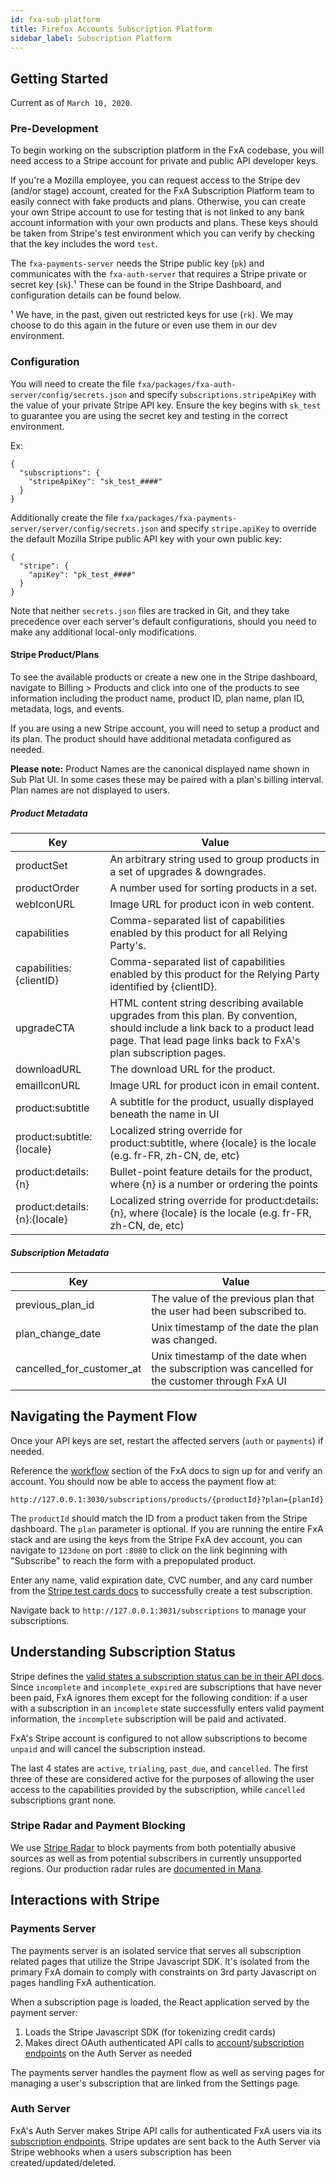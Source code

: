 ```yaml
---
id: fxa-sub-platform
title: Firefox Accounts Subscription Platform
sidebar_label: Subscription Platform
---
```


## Getting Started

Current as of `March 10, 2020`.

### Pre-Development

To begin working on the subscription platform in the FxA codebase, you will need access to a Stripe account for private and public API developer keys.

If you're a Mozilla employee, you can request access to the Stripe dev (and/or stage) account, created for the FxA Subscription Platform team to easily connect with fake products and plans. Otherwise, you can create your own Stripe account to use for testing that is not linked to any bank account information with your own products and plans. These keys should be taken from Stripe's test environment which you can verify by checking that the key includes the word `test`.

The `fxa-payments-server` needs the Stripe public key (`pk`) and communicates with the `fxa-auth-server` that requires a Stripe private or secret key (`sk`).¹ These can be found in the Stripe Dashboard, and configuration details can be found below.

¹ We have, in the past, given out restricted keys for use (`rk`). We may choose to do this again in the future or even use them in our dev environment.

### Configuration

You will need to create the file `fxa/packages/fxa-auth-server/config/secrets.json` and specify `subscriptions.stripeApiKey` with the value of your private Stripe API key. Ensure the key begins with `sk_test` to guarantee you are using the secret key and testing in the correct environment.

Ex:

```
{
  "subscriptions": {
    "stripeApiKey": "sk_test_####"
  }
}
```

Additionally create the file `fxa/packages/fxa-payments-server/server/config/secrets.json` and specify `stripe.apiKey` to override the default Mozilla Stripe public API key with your own public key:

```
{
  "stripe": {
    "apiKey": "pk_test_####"
  }
}
```

Note that neither `secrets.json` files are tracked in Git, and they take precedence over each server's default configurations, should you need to make any additional local-only modifications.

#### Stripe Product/Plans

To see the available products or create a new one in the Stripe dashboard, navigate to Billing > Products and click into one of the products to see information including the product name, product ID, plan name, plan ID, metadata, logs, and events.

If you are using a new Stripe account, you will need to setup a product and its plan. The product should have additional metadata configured as needed.

**Please note:** Product Names are the canonical displayed name shown in Sub Plat UI. In some cases these may be paired with a plan's billing interval. Plan names are not displayed to users.

##### Product Metadata

| Key                     | Value                                                                                                                                                                                           |
| ----------------------- | ----------------------------------------------------------------------------------------------------------------------------------------------------------------------------------------------- |
| productSet              | An arbitrary string used to group products in a set of upgrades & downgrades.                                                                                                                   |
| productOrder            | A number used for sorting products in a set.                                                                                                                                                    |
| webIconURL              | Image URL for product icon in web content.                                                                                                                                                      |
| capabilities            | Comma-separated list of capabilities enabled by this product for all Relying Party's.                                                                                                           |
| capabilities:{clientID} | Comma-separated list of capabilities enabled by this product for the Relying Party identified by {clientID}.                                                                                    |
| upgradeCTA              | HTML content string describing available upgrades from this plan. By convention, should include a link back to a product lead page. That lead page links back to FxA's plan subscription pages. |
| downloadURL             | The download URL for the product.                                                                                                                                                               |
| emailIconURL            | Image URL for product icon in email content.                                                                                                                                                    |
| product:subtitle | A subtitle for the product, usually displayed beneath the name in UI |
| product:subtitle:{locale} | Localized string override for product:subtitle, where {locale} is the locale (e.g. fr-FR, zh-CN, de, etc) |
| product:details:{n} | Bullet-point feature details for the product, where {n} is a number or ordering the points |
| product:details:{n}:{locale} | Localized string override for product:details:{n}, where {locale} is the locale (e.g. fr-FR, zh-CN, de, etc) |

##### Subscription Metadata

| Key              | Value                                                                |
| ---------------- | -------------------------------------------------------------------- |
| previous_plan_id | The value of the previous plan that the user had been subscribed to. |
| plan_change_date | Unix timestamp of the date the plan was changed.                     |
| cancelled_for_customer_at | Unix timestamp of the date when the subscription was cancelled for the customer through FxA UI |

## Navigating the Payment Flow

Once your API keys are set, restart the affected servers (`auth` or `payments`) if needed.

Reference the [workflow](https://github.com/mozilla/fxa#workflow) section of the FxA docs to sign up for and verify an account. You should now be able to access the payment flow at:

```
http://127.0.0.1:3030/subscriptions/products/{productId}?plan={planId}
```

The `productId` should match the ID from a product taken from the Stripe dashboard. The `plan` parameter is optional. If you are running the entire FxA stack and are using the keys from the Stripe FxA dev account, you can navigate to `123done` on port `:8080` to click on the link beginning with "Subscribe" to reach the form with a prepopulated product.

Enter any name, valid expiration date, CVC number, and any card number from the [Stripe test cards docs](https://stripe.com/docs/testing#cards) to successfully create a test subscription.

Navigate back to `http://127.0.0.1:3031/subscriptions` to manage your subscriptions.

## Understanding Subscription Status

Stripe defines the [valid states a subscription status can be in their API docs](https://stripe.com/docs/api/subscriptions/object#subscription_object-status).
Since `incomplete` and `incomplete_expired` are subscriptions that have never been paid, FxA ignores them except for the following condition: if a user with a subscription in an `incomplete` state successfully enters valid payment information, the `incomplete` subscription will be paid and activated.

FxA's Stripe account is configured to not allow subscriptions to become `unpaid` and will cancel the subscription instead.

The last 4 states are `active`, `trialing`, `past_due`, and `cancelled`. The first three of these are considered active for the purposes of allowing the user access to the capabilities provided by the subscription, while `cancelled` subscriptions grant none.

### Stripe Radar and Payment Blocking

We use [Stripe Radar](https://stripe.com/docs/radar/rules) to block payments from both potentially abusive sources as well as from potential subscribers in currently unsupported regions. Our production radar rules are [documented in Mana](https://mana.mozilla.org/wiki/display/FIREFOX/Stripe+Radar+Rules).

## Interactions with Stripe

### Payments Server

The payments server is an isolated service that serves all subscription related
pages that utilize the Stripe Javascript SDK. It's isolated from the primary FxA
domain to comply with constraints on 3rd party Javascript on pages handling FxA
authentication.

When a subscription page is loaded, the React application served by the payment
server:

1. Loads the Stripe Javascript SDK (for tokenizing credit cards)
2. Makes direct OAuth authenticated API calls to [account](https://github.com/mozilla/fxa/blob/master/packages/fxa-auth-server/docs/api.md#account)/[subscription endpoints][]
   on the Auth Server as needed

The payments server handles the payment flow as well as serving pages for managing
a user's subscription that are linked from the Settings page.

### Auth Server

FxA's Auth Server makes Stripe API calls for authenticated FxA users via its [subscription
endpoints][]. Stripe updates are sent back to the Auth Server via Stripe webhooks when a
users subscription has been created/updated/deleted.

[subscription endpoints]: https://github.com/mozilla/fxa/blob/master/packages/fxa-auth-server/docs/api.md#subscriptions
